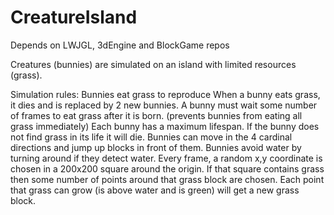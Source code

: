 # CreatureIsland

Depends on LWJGL, 3dEngine and BlockGame repos

Creatures (bunnies) are simulated on an island with limited resources (grass).

Simulation rules:
Bunnies eat grass to reproduce
When a bunny eats grass, it dies and is replaced by 2 new bunnies.
A bunny must wait some number of frames to eat grass after it is born. (prevents bunnies from eating all grass immediately)
Each bunny has a maximum lifespan. If the bunny does not find grass in its life it will die.
Bunnies can move in the 4 cardinal directions and jump up blocks in front of them.
Bunnies avoid water by turning around if they detect water.
Every frame, a random x,y coordinate is chosen in a 200x200 square around the origin. If that square contains grass then some number of points around that grass block are chosen. Each point that grass can grow (is above water and is green) will get a new grass block.

